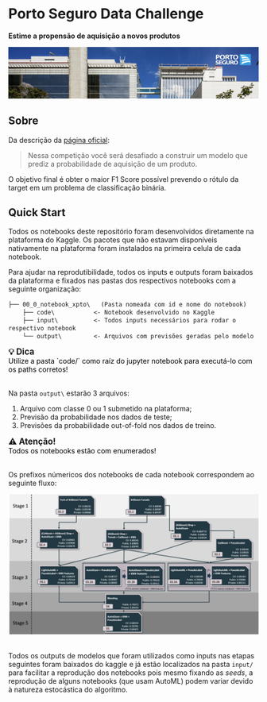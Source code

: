 # Porto Seguro Data Challenge

<strong>Estime a propensão de aquisição a novos produtos</strong>

<center>
<img src="porto_seguro_header_kaggle.png"/>
</center>

## Sobre

Da descrição da [página oficial](https://www.kaggle.com/c/porto-seguro-data-challenge):

> Nessa competição você será desafiado a construir um modelo que prediz a probabilidade de aquisição de um produto.

O objetivo final é obter o maior F1 Score possível prevendo o rótulo da target em um problema de classificação binária.  

## Quick Start

Todos os notebooks deste repositório foram desenvolvidos diretamente na plataforma do Kaggle. Os pacotes que não estavam disponíveis nativamente na plataforma foram instalados na primeira celula de cada notebook.

Para ajudar na reprodutibilidade, todos os inputs e outputs foram baixados da plataforma e fixados nas pastas dos respectivos notebooks com a seguinte organização:

```
├── 00_0_notebook_xpto\   (Pasta nomeada com id e nome do notebook)
    ├── code\           <- Notebook desenvolvido no Kaggle
    ├── input\          <- Todos inputs necessários para rodar o respectivo notebook
    └── output\         <- Arquivos com previsões geradas pelo modelo 
```

<div class="alert alert-info"> 
<big><strong>💡 Dica <br></strong> </big>
    
<div style="color: rgb(0, 0, 0);">Utilize a pasta `code/` como raíz do jupyter notebook para executá-lo com os paths corretos!</div>
</div>

</br>

Na pasta `output\` estarão 3 arquivos: 

  1. Arquivo com classe 0 ou 1 submetido na plataforma;
  2. Previsão da probabilidade nos dados de teste;
  3. Previsões da probabilidade out-of-fold nos dados de treino.


<div class="alert alert-warning"> 
<big><strong>⚠️ Atenção! <br></strong> </big>
<div style="color: rgb(0, 0, 0);">Todos os notebooks estão com enumerados!</div>
</div>

</br>

Os prefixos númericos dos notebooks de cada notebook correspondem ao seguinte fluxo: 

<center>
<img src="porto_seguro_fluxograma.png"/>
</center>

</br>

Todos os outputs de modelos que foram utilizados como inputs nas etapas seguintes foram baixados do kaggle e já estão localizados na pasta `input/` para facilitar a reprodução dos notebooks pois mesmo fixando as *seeds*, a reprodução de alguns notebooks (que usam AutoML) podem variar devido à natureza estocástica do algoritmo.






